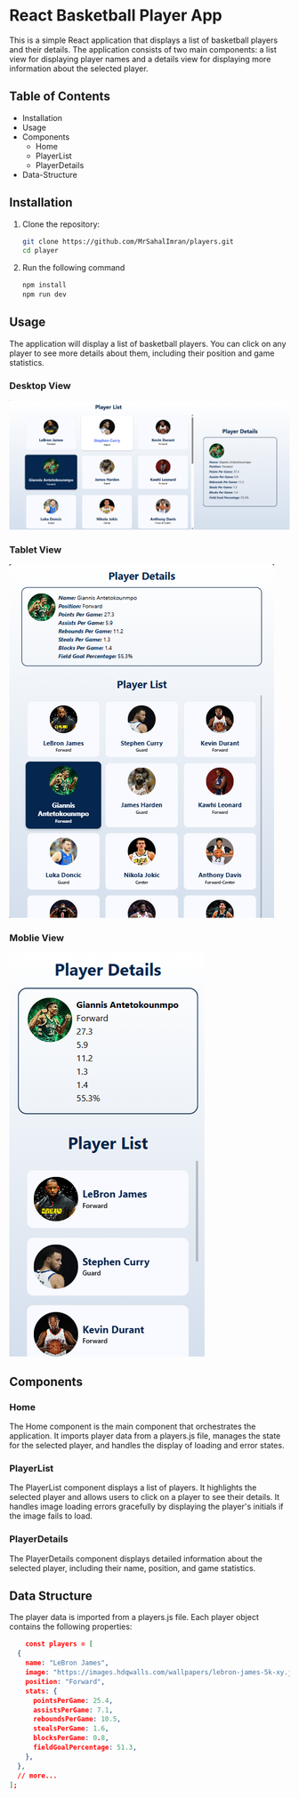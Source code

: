 # React Basketball Player App

This is a simple React application that displays a list of basketball players and their details. The application consists of two main components: a list view for displaying player names and a details view for displaying more information about the selected player.

## Table of Contents

- Installation
- Usage
- Components
  - Home
  - PlayerList
  - PlayerDetails
- Data-Structure

## Installation

1. Clone the repository:
   ```bash
   git clone https://github.com/MrSahalImran/players.git
   cd player
   ```
2. Run the following command
   ```bash
   npm install
   npm run dev
   ```

## Usage

The application will display a list of basketball players. You can click on any player to see more details about them, including their position and game statistics.

### Desktop View

![laptop view](image.png)

### Tablet View

![tablet view](image-1.png)

### Moblie View

![alt text](image-2.png)

## Components

### Home

The Home component is the main component that orchestrates the application. It imports player data from a players.js file, manages the state for the selected player, and handles the display of loading and error states.

### PlayerList

The PlayerList component displays a list of players. It highlights the selected player and allows users to click on a player to see their details. It handles image loading errors gracefully by displaying the player's initials if the image fails to load.

### PlayerDetails

The PlayerDetails component displays detailed information about the selected player, including their name, position, and game statistics.

## Data Structure

The player data is imported from a players.js file. Each player object contains the following properties:

```json
    const players = [
  {
    name: "LeBron James",
    image: "https://images.hdqwalls.com/wallpapers/lebron-james-5k-xy.jpg",
    position: "Forward",
    stats: {
      pointsPerGame: 25.4,
      assistsPerGame: 7.1,
      reboundsPerGame: 10.5,
      stealsPerGame: 1.6,
      blocksPerGame: 0.8,
      fieldGoalPercentage: 51.3,
    },
  },
  // more...
];
```
